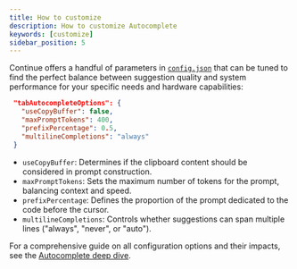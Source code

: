 ```yaml
---
title: How to customize
description: How to customize Autocomplete
keywords: [customize]
sidebar_position: 5
---
```


Continue offers a handful of parameters in [`config.json`](../reference.md) that can be tuned to find the perfect balance between suggestion quality and system performance for your specific needs and hardware capabilities:

```json title="config.json"
 "tabAutocompleteOptions": {
   "useCopyBuffer": false,
   "maxPromptTokens": 400,
   "prefixPercentage": 0.5,
   "multilineCompletions": "always"
 }
```

- `useCopyBuffer`: Determines if the clipboard content should be considered in prompt construction.
- `maxPromptTokens`: Sets the maximum number of tokens for the prompt, balancing context and speed.
- `prefixPercentage`: Defines the proportion of the prompt dedicated to the code before the cursor.
- `multilineCompletions`: Controls whether suggestions can span multiple lines ("always", "never", or "auto").

For a comprehensive guide on all configuration options and their impacts, see the [Autocomplete deep dive](../customize/deep-dives/autocomplete.md).
